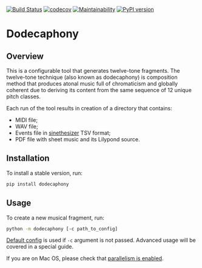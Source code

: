 [![Build Status](https://github.com/Nikolay-Lysenko/dodecaphony/actions/workflows/main.yml/badge.svg)](https://github.com/Nikolay-Lysenko/dodecaphony/actions/workflows/main.yml)
[![codecov](https://codecov.io/gh/Nikolay-Lysenko/dodecaphony/branch/master/graph/badge.svg)](https://codecov.io/gh/Nikolay-Lysenko/dodecaphony)
[![Maintainability](https://api.codeclimate.com/v1/badges/b83bc51361ac046bc7eb/maintainability)](https://codeclimate.com/github/Nikolay-Lysenko/dodecaphony/maintainability)
[![PyPI version](https://badge.fury.io/py/dodecaphony.svg)](https://pypi.org/project/dodecaphony/)

# Dodecaphony

## Overview

This is a configurable tool that generates twelve-tone fragments. The twelve-tone technique (also known as dodecaphony) is composition method that produces atonal music full of chromaticism and globally coherent due to deriving its content from the same sequence of 12 unique pitch classes.

Each run of the tool results in creation of a directory that contains:
* MIDI file;
* WAV file;
* Events file in [sinethesizer](https://github.com/Nikolay-Lysenko/sinethesizer) TSV format;
* PDF file with sheet music and its Lilypond source.

## Installation

To install a stable version, run:
```bash
pip install dodecaphony
```

## Usage

To create a new musical fragment, run:
```bash
python -m dodecaphony [-c path_to_config]
```

[Default config](https://github.com/Nikolay-Lysenko/dodecaphony/blob/master/dodecaphony/configs/default_config.yml) is used if `-c` argument is not passed. Advanced usage will be covered in a special guide.

If you are on Mac OS, please check that [parallelism is enabled](https://stackoverflow.com/questions/50168647/multiprocessing-causes-python-to-crash-and-gives-an-error-may-have-been-in-progr).
